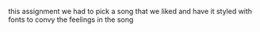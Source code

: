 this assignment we had to pick a song that we liked and have it styled with fonts to convy the feelings in the song
